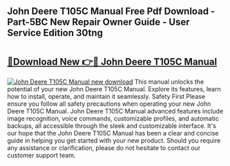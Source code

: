 ## John Deere T105C Manual Free Pdf Download - Part-5BC New Repair Owner Guide - User Service Edition 30tng

# <h2><a href="http://bc87704.oget.top/?id=John+Deere+T105C+Manual">🔗Download New 👉🔴 John Deere T105C Manual</a></h2>

[![John Deere T105C Manual new download](https://i.imgur.com/5g1atiW.png)](http://bc87704.oget.top/?id=John+Deere+T105C+Manual)
This manual unlocks the potential of your new John Deere T105C Manual. Explore its features, learn how to install, operate, and maintain it seamlessly. Safety First Please ensure you follow all safety precautions when operating your new John Deere T105C Manual. John Deere T105C Manual advanced features include image recognition, voice commands, customizable profiles, and automatic backups, all accessible through the sleek and customizable interface. It's our hope that the John Deere T105C Manual has been a clear and concise guide in helping you get started with your new product. Should you require any assistance or clarification, please do not hesitate to contact our customer support team.
